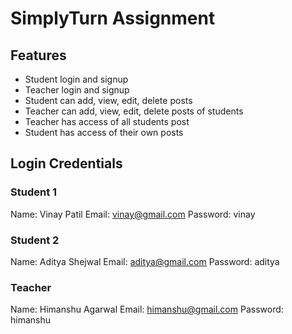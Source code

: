 # SimplyTurn Assignment

## Features
* Student login and signup
* Teacher login and signup
* Student can add, view, edit, delete posts
* Teacher can add, view, edit, delete posts of students
* Teacher has access of all students post
* Student has access of their own posts

## Login Credentials
### Student 1
Name: Vinay Patil
Email: vinay@gmail.com
Password: vinay

### Student 2
Name: Aditya Shejwal
Email: aditya@gmail.com
Password: aditya

### Teacher
Name: Himanshu Agarwal
Email: himanshu@gmail.com
Password: himanshu